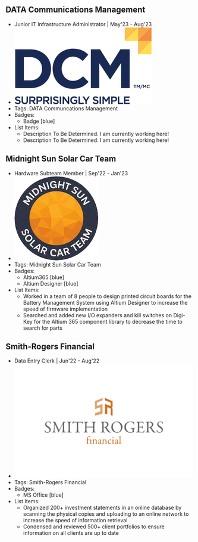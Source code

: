 ## DATA Communications Management
- Junior IT Infrastructure Administrator | May'23 - Aug'23
- ![logo512](../assets/DCM-logo.png)
- Tags: DATA Communcations Management
- Badges:
  - Badge [blue]
- List Items:
  - Description To Be Determined. I am currently working here!
  - Description To Be Determined. I am currently working here!

## Midnight Sun Solar Car Team
- Hardware Subteam Member | Sep'22 - Jan'23
- ![logo512](../assets/MS-logo.png)
- Tags: Midnight Sun Solar Car Team
- Badges:
  - Altium365 [blue]
  - Altium Designer [blue]
- List Items:
  - Worked in a team of 8 people to design printed circuit boards for the Battery Management System using Altium Designer to increase the speed of firmware implementation
  - Searched and added new I/O expanders and kill switches on Digi-Key for the Altium 365 component library to decrease the time to search for parts

## Smith-Rogers Financial
- Data Entry Clerk | Jun'22 - Aug'22
- ![logo512](../assets/SR-logo.png)
- Tags: Smith-Rogers Financial
- Badges:
  - MS Office [blue]
- List Items:
  - Organized 200+ investment statements in an online database by scanning the physical copies and uploading to an online network to increase the speed of information retrieval
  - Condensed and reviewed 500+ client portfolios to ensure information on all clients are up to date
